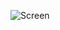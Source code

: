 ![Screen](https://github.com/elifbayhatun/is_takip-website/assets/103332831/bb6a6380-6716-4b35-ae20-60d17859facc)
